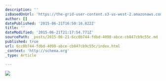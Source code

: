 ```yaml
---
description: ''
isBasedOnUrl: 'https://the-grid-user-content.s3-us-west-2.amazonaws.com/e85dff77-e3cc-475a-a84f-7ddad005f490.jpg'
author: []
datePublished: '2015-06-21T16:50:16.822Z'
title: ''
dateModified: '2015-06-21T21:17:54.771Z'
sourcePath: _posts/2015-06-21-6cc0b744-fdbd-4098-abce-cb847cb9c55c.md
published: true
url: 6cc0b744-fdbd-4098-abce-cb847cb9c55c/index.html
_context: 'http://schema.org'
_type: Article

---
```

![](https://the-grid-user-content.s3-us-west-2.amazonaws.com/e85dff77-e3cc-475a-a84f-7ddad005f490.jpg)